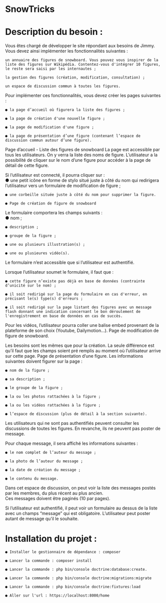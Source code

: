 # SnowTricks

# Description du besoin :

Vous êtes chargé de développer le site répondant aux besoins de Jimmy. Vous devez ainsi implémenter les fonctionnalités suivantes :   


    un annuaire des figures de snowboard. Vous pouvez vous inspirer de la liste des figures sur Wikipédia. Contentez-vous d'intégrer 10 figures, le reste sera saisi par les internautes ;  

    la gestion des figures (création, modification, consultation) ;  

    un espace de discussion commun à toutes les figures.  
      


Pour implémenter ces fonctionnalités, vous devez créer les pages suivantes :

    ● la page d’accueil où figurera la liste des figures ;  

    ● la page de création d'une nouvelle figure ;  

    ● la page de modification d'une figure ;  

    ● la page de présentation d’une figure (contenant l’espace de discussion commun autour d’une figure).  

  

Page d’accueil - Liste des figures de snowboard
La page est accessible par tous les utilisateurs. On y verra la liste des noms de figure. L’utilisateur a la possibilité de cliquer sur le nom d’une figure pour accéder à la page de détail de cette figure.

Si l’utilisateur est connecté, il pourra cliquer sur :  
    ● une petit icône en forme de stylo situé juste à côté du nom qui redirigera l’utilisateur vers un formulaire de modification de figure ;  

    ● une corbeille située juste à côté du nom pour supprimer la figure.  

    ● Page de création de figure de snowboard
      
Le formulaire comportera les champs suivants :  
    ● nom ;  

    ● description ;  

    ● groupe de la figure ;  

    ● une ou plusieurs illustration(s) ;  

    ● une ou plusieures vidéo(s).

Le formulaire n’est accessible que si l’utilisateur est authentifié.  
  

Lorsque l’utilisateur soumet le formulaire, il faut que :  

    ● cette figure n’existe pas déjà en base de données (contrainte d’unicité sur le nom) ;  

    ● il soit redirigé sur la page du formulaire en cas d'erreur, en précisant le(s) type(s) d'erreurs ;  

    ● il soit redirigé sur la page listant des figures avec un message flash donnant une indication concernant le bon déroulement de l'enregistrement en base de données en cas de succès.  


  Pour les vidéos, l’utilisateur pourra coller une balise embed provenant de la plateforme de son choix (Youtube, Dailymotion…).
  Page de modification de figure de snowboard.

Les besoins sont les mêmes que pour la création. La seule différence est qu’il faut que les champs soient pré remplis au moment où l’utilisateur arrive sur cette page.
Page de présentation d’une figure.
Les informations suivantes doivent figurer sur la page :  

    ● nom de la figure ;  

    ● sa description ;  

    ● le groupe de la figure ;  

    ● la ou les photos rattachées à la figure ;  

    ● la ou les vidéos rattachées à la figure ;  

    ● l’espace de discussion (plus de détail à la section suivante).  
  

Les utilisateurs qui ne sont pas authentifiés peuvent consulter les discussions de toutes les figures. En revanche, ils ne peuvent pas poster de message.  
  

Pour chaque message, il sera affiché les informations suivantes :  

    ● le nom complet de l’auteur du message ;  

    ● la photo de l’auteur du message ;  

    ● la date de création du message ;  

    ● le contenu du message.  
      

Dans cet espace de discussion, on peut voir la liste des messages postés par les membres, du plus récent au plus ancien.  
Ces messages doivent être paginés (10 par pages).  
  
  
Si l’utilisateur est authentifié, il peut voir un formulaire au dessus de la liste avec un champs “message” qui est obligatoire. L’utilisateur peut poster autant de message qu’il le souhaite.  
  

  
# Installation du projet : 

    ● Installer le gestionnaire de dépendance : composer  

    ● Lancer la commande : composer install  

    ● Lancer la commande : php bin/console doctrine:database:create.  

    ● Lancer la commande : php bin/console doctrine:migrations:migrate  

    ● Lancer la commande : php bin/console doctrine:fixtures:load  

    ● Aller sur l'url : https://localhost:8000/home
